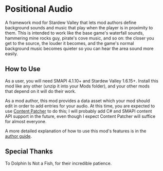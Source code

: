 # Positional Audio

A framework mod for Stardew Valley that lets mod authors define background
sounds and music that play when the player is in proximity to them. This is
intended to work like the base game's waterfall sounds, hammering mine rocks
guy, pirate's cove music, and so on: the closer you get to the source, the
louder it becomes, and the game's normal background music becomes quieter so
you can hear the area sound more easily.


## How to Use

As a user, you will need SMAPI 4.1.10+ and Stardew Valley 1.6.15+. Install this
mod like any other (unzip it into your Mods folder), and your other mods that
depend on it will do their work.

As a mod author, this mod provides a data asset which your mod should edit in
order to add entries for your audio. At this time, you are expected to use
[Content
Patcher](https://github.com/Pathoschild/StardewMods/tree/stable/ContentPatcher)
to do this; I will probably add C# and SMAPI content API support in the future,
even though I expect Content Patcher will suffice for almost everyone.

A more detailed explanation of how to use this mod's features is in the [author
guide](author-guide.md).


## Special Thanks

To Dolphin Is Not a Fish, for their incredible patience.

